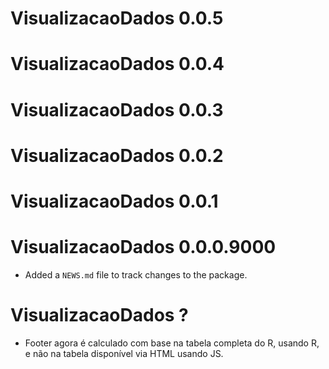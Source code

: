 # VisualizacaoDados 0.0.5

# VisualizacaoDados 0.0.4

# VisualizacaoDados 0.0.3

# VisualizacaoDados 0.0.2

# VisualizacaoDados 0.0.1

# VisualizacaoDados 0.0.0.9000

* Added a `NEWS.md` file to track changes to the package.

# VisualizacaoDados ?

* Footer agora é calculado com base na tabela completa do R, usando R, e não na tabela disponível via HTML usando JS.
